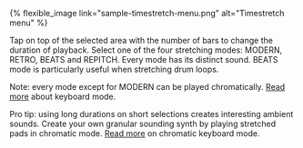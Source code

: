 ---
---

{% flexible_image link="sample-timestretch-menu.png" alt="Timestretch menu" %}

Tap on top of the selected area with the number of bars to change the duration of playback. Select one of the four stretching modes: MODERN, RETRO, BEATS and REPITCH. Every mode has its distinct sound. BEATS mode is particularly useful when stretching drum loops.

Note: every mode except for MODERN can be played chromatically. [Read more](./5-sequence.html#56-keyboard-modes-samurai) about keyboard mode.

Pro tip: using long durations on short selections creates interesting ambient sounds. Create your own granular sounding synth by playing stretched pads in chromatic mode. [Read more](./5-sequence.html#56-keyboard-modes-samurai) on chromatic keyboard mode.
